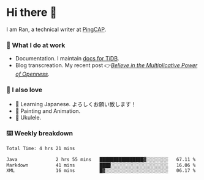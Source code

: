 # Hi there 👋

I am Ran, a technical writer at [PingCAP](https://pingcap.com/).

### 📝 What I do at work

- Documentation. I maintain [docs for TiDB](https://github.com/pingcap/docs).
- Blog transcreation. My recent post 👉[*Believe in the Multiplicative Power of Openness*](https://pingcap.com/blog/believe-in-the-multiplicative-power-of-openness-open-source-community).

### 🤠 I also love

- 💬 Learning Japanese. よろしくお願い致します！
- 🎨 Painting and Animation.
- 🎵 Ukulele.

### ⌨️ Weekly breakdown

<!--START_SECTION:waka-->

```txt
Total Time: 4 hrs 21 mins

Java              2 hrs 55 mins   ████████████████▓░░░░░░░░   67.11 %
Markdown          41 mins         ████░░░░░░░░░░░░░░░░░░░░░   16.06 %
XML               16 mins         █▓░░░░░░░░░░░░░░░░░░░░░░░   06.17 %
```

<!--END_SECTION:waka-->
